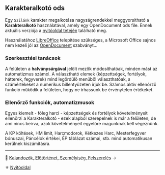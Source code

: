 ## Karakteralkotó ods

Egy `Szilánk` karakter megalkotása nagyságrendekkel meggyorsítható a **Karakteralkotó** használatával, amely egy OpenDocument ods file. Ennek aktuális verziója a [nyitóoldal tetején](start.md#karakteralkot%C3%B3) található meg. 

<!-- markdown-link-check-disable -->
Használatához [LibreOffice](https://www.libreoffice.org/download/download/) telepítése szükséges, a Microsoft Office sajnos nem kezeli jól az [OpenDocument](https://groups.oasis-open.org/communities/tc-community-home2?CommunityKey=4bf06d41-79ad-4c58-9e8e-018dc7d05da8) szabványt...
<!-- markdown-link-check-enable -->

### Szerkesztési tanácsok

A felületen a **halványsárgával** jelölt mezők módosíthatóak, minden mást az automatizmus számol. A választható elemek (képzettségek, fortélyok, hátterek, fegyverek) mind legördülő menüből választhatóak, a számértékeket a numerikus billentyűzeten írjuk be. Számos aktív ellenőrző funkció működik a felületen, hogy ne írhassunk be érvénytelen értékeket.

### Ellenőrző funkciók, automatizmusok

Egyes kiemelt - főleg harci - képzettségek és fortélyok követelményeit ellenőrzi a Karakteralkotó - ezek alapból szerepelnek is már a felületen, de ami nincs beírva, azok követelményeit egyelőre magunknak kell végeznünk.

A KP költések, HM limit, Harcmodorok, Kétkezes Harc, Mesterfegyver bónuszai, Páncélok értékei, ÉP táblázat számai, stb. mind automatikusan kerülnek kiszámításra.

---

🔗 [Kalandozók, Előtörténet, Személyiség, Felszerelés](012_kalandozok_elotortenet_szemelyiseg_felszereles.md) →

⚜️ [Nyitóoldal](start.md#1-karakteralkot%C3%A1s)
